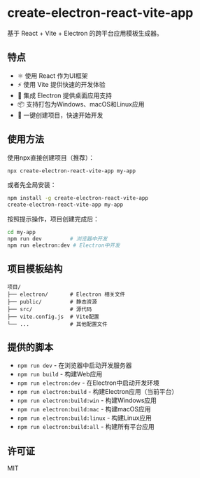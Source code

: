 # create-electron-react-vite-app

基于 React + Vite + Electron 的跨平台应用模板生成器。

## 特点

- ⚛️ 使用 React 作为UI框架
- ⚡ 使用 Vite 提供快速的开发体验
- 🔌 集成 Electron 提供桌面应用支持
- 📦 支持打包为Windows、macOS和Linux应用
- 🚀 一键创建项目，快速开始开发

## 使用方法

使用npx直接创建项目（推荐）：

```bash
npx create-electron-react-vite-app my-app
```

或者先全局安装：

```bash
npm install -g create-electron-react-vite-app
create-electron-react-vite-app my-app
```

按照提示操作，项目创建完成后：

```bash
cd my-app
npm run dev         # 浏览器中开发
npm run electron:dev # Electron中开发
```

## 项目模板结构

```
项目/
├── electron/       # Electron 相关文件
├── public/         # 静态资源
├── src/            # 源代码
├── vite.config.js  # Vite配置
└── ...             # 其他配置文件
```

## 提供的脚本

- `npm run dev` - 在浏览器中启动开发服务器
- `npm run build` - 构建Web应用
- `npm run electron:dev` - 在Electron中启动开发环境
- `npm run electron:build` - 构建Electron应用（当前平台）
- `npm run electron:build:win` - 构建Windows应用
- `npm run electron:build:mac` - 构建macOS应用
- `npm run electron:build:linux` - 构建Linux应用
- `npm run electron:build:all` - 构建所有平台应用

## 许可证

MIT 
